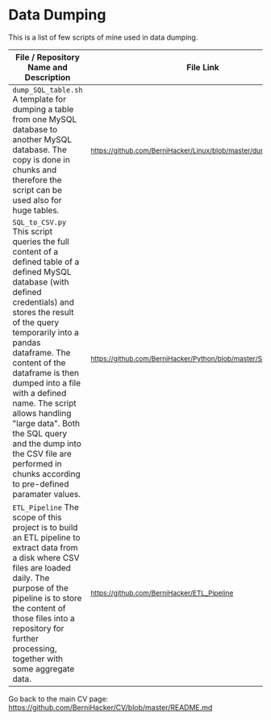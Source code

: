 # Data Dumping
This is a list of few scripts of mine used in data dumping.

File / Repository Name and Description                                             | File Link   
--------------------------------------------------------------------- | ----------
<code>dump_SQL_table.sh</code> A template for dumping a table from one MySQL database to another MySQL database. The copy is done in chunks and therefore the script can be used also for huge tables. | <sub>https://github.com/BerniHacker/Linux/blob/master/dump_SQL_table.sh</sub>
<code>SQL_to_CSV.py</code> This script queries the full content of a defined table of a defined MySQL database (with defined credentials) and stores the result of the query temporarily into a pandas dataframe. The content of the dataframe is then dumped into a file with a defined name. The script allows handling "large data". Both the SQL query and the dump into the CSV file are performed in chunks according to pre-defined paramater values. | <sub>https://github.com/BerniHacker/Python/blob/master/SQL_to_CSV.py</sub>
<code>ETL_Pipeline</code> The scope of this project is to build an ETL pipeline to extract data from a disk where CSV files are loaded daily. The purpose of the pipeline is to store the content of those files into a repository for further processing, together with some aggregate data. | <sub>https://github.com/BerniHacker/ETL_Pipeline</sub>

Go back to the main CV page: https://github.com/BerniHacker/CV/blob/master/README.md
